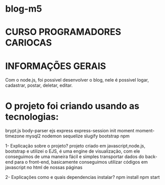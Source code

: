 # blog-m5


# CURSO PROGRAMADORES CARIOCAS 

# INFORMAÇÕES GERAIS
 Com o node.js, foi possivel desenvolver o blog, nele é possivel logar, cadastrar, postar, deletar, editar.

# O projeto foi criando usando as tecnologias: 
 brypt.js
 body-parser
 ejs
 express
 express-session
 init
 moment
 moment-timezone
 mysql2
 nodemon
 sequelize
 slugify
 bootstrap
 npm


 1- Explicação sobre o projeto?
 projeto criado em javascript,node.js, bootstrap e utilizei o EJS, é uma engine de visualização, com ele conseguimos de uma maneira fácil e simples transportar dados do back-end para o front-end, basicamente conseguimos utilizar códigos em javascript no html de nossas páginas


 2- Explicações como e quais dependencias instalar?
 npm install
 npm start

